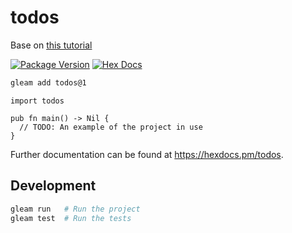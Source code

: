 # todos

Base on [this tutorial](https://gleaming.dev/articles/building-same-app-in-gleam-and-js/)

[![Package Version](https://img.shields.io/hexpm/v/todos)](https://hex.pm/packages/todos)
[![Hex Docs](https://img.shields.io/badge/hex-docs-ffaff3)](https://hexdocs.pm/todos/)

```sh
gleam add todos@1
```
```gleam
import todos

pub fn main() -> Nil {
  // TODO: An example of the project in use
}
```

Further documentation can be found at <https://hexdocs.pm/todos>.

## Development

```sh
gleam run   # Run the project
gleam test  # Run the tests
```
